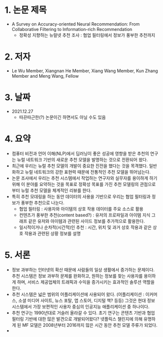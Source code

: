 # 1. 논문 제목
- A Survey on Accuracy-oriented Neural Recommendation: From Collaborative Filtering to Information-rich Recommendation
  - 정확성 지향하는 뉴럴넷 추천 조사 : 협업 필터링에서 정보가 풍부한 추천까지

# 2. 저자
- Le Wu Member, Xiangnan He Member, Xiang Wang Member, Kun Zhang Member and Meng Wang, Fellow

# 3. 날짜
- 2021.12.27
  - 따끈따근한(?) 논문이긴 하면서도 아닐 수도 있음

# 4. 요약
- 컴퓨터 비전과 언어 이해(NLP)에서 딥러닝이 좋은 성공에 영향을 받은 추천의 연구는 뉴럴 네트워크 기반의 새로운 추천 모델을 발명하는 것으로 전환되어 왔다. 
- 최근에 우리는 뉴럴 추천 모델의 개발이 중요한 진전을 했다는 것을 목격했다. 일반화하고 뉴럴 네트워크의 강한 표현력 때문에 전통적인 추천 모델을 뛰어넘는다.
- 논문 조사에서 우리는 추천 시스템에서 작업하는 연구자와 실무자를 용이하게 하기 위해 이 분야를 요약하는 것을 목표로 정확성 목표를 가진 추천 모델링의 관점으로부터 뉴럴 추천 모델을 체계적인 리뷰를 한다.
- 특히 추천 모데링을 하는 동안 데이터의 사용을 기반으로 우리는 협업 필터링과 정보가 풍부한 추천으로 나눈다.
  - 협업 필터링 : 사용자와 아이템의 상호 작용 데이터를 주요 소스로 활용
  - 컨텐츠가 풍부한 추천(content based?) : 유저의 프로파일과 아이템 지식 그래프 같은 유저와 아이템과 관련된 사이드 정보를 추가적으로 활용한다.
  - 일시적이거나 순차적(시간적)인 추천 : 시간, 위치 및 과거 상호 작용과 같은 상호 작용과 관련된 상황 정보를 설명

# 5. 서론
- 정보 과부하는 인터넷의 확산 때문에 사람들의 일상 생활에서 증가하는 문제이다. 추천 시스템은 정보 과부하 문제를 완화하고, 원하는 정보를 찾는 사용자를 용이하게 하며, 서비스 제공업체의 트래픽과 수익을 증가시키는 효과적인 솔루션 역할을 한다.
- 추천 시스템은 넓은 범위의 어플리케이션에 사용되어 왔다. (어플리케이션 : 이커머스, 소셜 미디어 사이트, 뉴스 포탈, 앱 스토어, 디지털 책? 등등) 그것은 현대 정보 시스템에서 가장 보편적인 사용자 중심의 인공지능 애플리케이션 중 하나이다.
- 추천 연구는 1990년대로 거슬러 올라갈 수 있다. 초기 연구는 콘텐츠 기반과 협업 필터링 기반에 대한 많은 발견으로 개발되어왔다? 넷플릭스 챌린지에 의해 유명하게 된 MF 모델은 2008년부터 2016까지 많은 시간 동안 추천 모델 주류가 되었다.
- 
